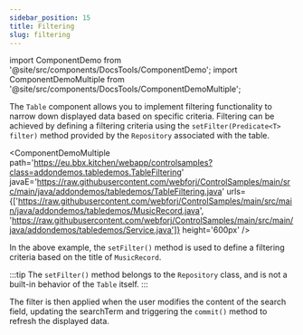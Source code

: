 ```yaml
---
sidebar_position: 15
title: Filtering
slug: filtering
---
```

import ComponentDemo from '@site/src/components/DocsTools/ComponentDemo';
import ComponentDemoMultiple from '@site/src/components/DocsTools/ComponentDemoMultiple';

The `Table` component allows you to implement filtering functionality to narrow down displayed data based on specific criteria. Filtering can be achieved by defining a filtering criteria using the `setFilter(Predicate<T> filter)` method provided by the `Repository` associated with the table.

<ComponentDemoMultiple
path='https://eu.bbx.kitchen/webapp/controlsamples?class=addondemos.tabledemos.TableFiltering' 
javaE='https://raw.githubusercontent.com/webforj/ControlSamples/main/src/main/java/addondemos/tabledemos/TableFiltering.java'
urls={['https://raw.githubusercontent.com/webforj/ControlSamples/main/src/main/java/addondemos/tabledemos/MusicRecord.java', 
'https://raw.githubusercontent.com/webforj/ControlSamples/main/src/main/java/addondemos/tabledemos/Service.java']}
height='600px'
/>

In the above example, the `setFilter()` method is used to define a filtering criteria based on the title of `MusicRecord`. 

:::tip
The `setFilter()` method belongs to the `Repository` class, and is not a built-in behavior of the `Table` itself.
:::

The filter is then applied when the user modifies the content of the search field, updating the searchTerm and triggering the `commit()` method to refresh the displayed data.